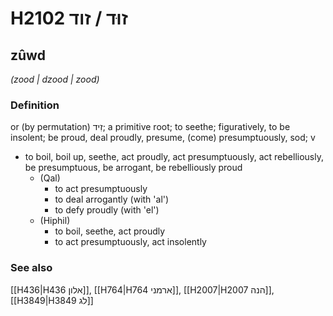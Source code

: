 # H2102 זוּד / זוד

## zûwd

_(zood | dzood | zood)_

### Definition

or (by permutation) זִיד; a primitive root; to seethe; figuratively, to be insolent; be proud, deal proudly, presume, (come) presumptuously, sod; v

- to boil, boil up, seethe, act proudly, act presumptuously, act rebelliously, be presumptuous, be arrogant, be rebelliously proud
  - (Qal)
    - to act presumptuously
    - to deal arrogantly (with 'al')
    - to defy proudly (with 'el')
  - (Hiphil)
    - to boil, seethe, act proudly
    - to act presumptuously, act insolently

### See also

[[H436|H436 אלון]], [[H764|H764 ארמני]], [[H2007|H2007 הנה]], [[H3849|H3849 לג]]
